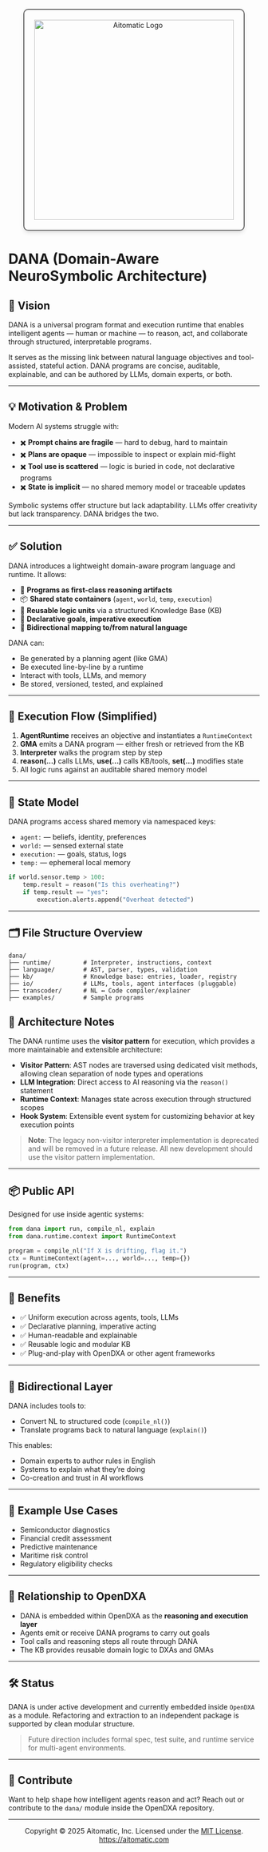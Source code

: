 <p align="center">
  <img src="https://cdn.prod.website-files.com/62a10970901ba826988ed5aa/62d942adcae82825089dabdb_aitomatic-logo-black.png" alt="Aitomatic Logo" width="400" style="border: 2px solid #666; border-radius: 10px; padding: 20px; box-shadow: 0 4px 8px rgba(0,0,0,0.1);"/>
</p>

# DANA (Domain-Aware NeuroSymbolic Architecture)

## 🧭 Vision

DANA is a universal program format and execution runtime that enables intelligent agents — human or machine — to reason, act, and collaborate through structured, interpretable programs.

It serves as the missing link between natural language objectives and tool-assisted, stateful action. DANA programs are concise, auditable, explainable, and can be authored by LLMs, domain experts, or both.

---

## 💡 Motivation & Problem

Modern AI systems struggle with:

* ✖️ **Prompt chains are fragile** — hard to debug, hard to maintain
* ✖️ **Plans are opaque** — impossible to inspect or explain mid-flight
* ✖️ **Tool use is scattered** — logic is buried in code, not declarative programs
* ✖️ **State is implicit** — no shared memory model or traceable updates

Symbolic systems offer structure but lack adaptability. LLMs offer creativity but lack transparency. DANA bridges the two.

---

## ✅ Solution

DANA introduces a lightweight domain-aware program language and runtime. It allows:

* 🧠 **Programs as first-class reasoning artifacts**
* 📦 **Shared state containers** (`agent`, `world`, `temp`, `execution`)
* 🧩 **Reusable logic units** via a structured Knowledge Base (KB)
* 🧾 **Declarative goals**, **imperative execution**
* 📜 **Bidirectional mapping to/from natural language**

DANA can:

* Be generated by a planning agent (like GMA)
* Be executed line-by-line by a runtime
* Interact with tools, LLMs, and memory
* Be stored, versioned, tested, and explained

---

## 🔁 Execution Flow (Simplified)

1. **AgentRuntime** receives an objective and instantiates a `RuntimeContext`
2. **GMA** emits a DANA program — either fresh or retrieved from the KB
3. **Interpreter** walks the program step by step
4. **reason(...)** calls LLMs, **use(...)** calls KB/tools, **set(...)** modifies state
5. All logic runs against an auditable shared memory model

---

## 🧱 State Model

DANA programs access shared memory via namespaced keys:

* `agent:` — beliefs, identity, preferences
* `world:` — sensed external state
* `execution:` — goals, status, logs
* `temp:` — ephemeral local memory

```python
if world.sensor.temp > 100:
    temp.result = reason("Is this overheating?")
    if temp.result == "yes":
        execution.alerts.append("Overheat detected")
```

---

## 🗂 File Structure Overview

```text
dana/
├── runtime/         # Interpreter, instructions, context
├── language/        # AST, parser, types, validation
├── kb/              # Knowledge base: entries, loader, registry
├── io/              # LLMs, tools, agent interfaces (pluggable)
├── transcoder/      # NL ↔ Code compiler/explainer
├── examples/        # Sample programs
```

## 🔧 Architecture Notes

The DANA runtime uses the **visitor pattern** for execution, which provides a more maintainable and extensible architecture:

- **Visitor Pattern**: AST nodes are traversed using dedicated visit methods, allowing clean separation of node types and operations
- **LLM Integration**: Direct access to AI reasoning via the `reason()` statement
- **Runtime Context**: Manages state across execution through structured scopes
- **Hook System**: Extensible event system for customizing behavior at key execution points

> **Note**: The legacy non-visitor interpreter implementation is deprecated and will be removed in a future release. All new development should use the visitor pattern implementation.

---

## 📦 Public API

Designed for use inside agentic systems:

```python
from dana import run, compile_nl, explain
from dana.runtime.context import RuntimeContext

program = compile_nl("If X is drifting, flag it.")
ctx = RuntimeContext(agent=..., world=..., temp={})
run(program, ctx)
```

---

## 🔗 Benefits

* ✅ Uniform execution across agents, tools, LLMs
* ✅ Declarative planning, imperative acting
* ✅ Human-readable and explainable
* ✅ Reusable logic and modular KB
* ✅ Plug-and-play with OpenDXA or other agent frameworks

---

## 🔄 Bidirectional Layer

DANA includes tools to:

* Convert NL to structured code (`compile_nl()`)
* Translate programs back to natural language (`explain()`)

This enables:

* Domain experts to author rules in English
* Systems to explain what they’re doing
* Co-creation and trust in AI workflows

---

## 🧩 Example Use Cases

* Semiconductor diagnostics
* Financial credit assessment
* Predictive maintenance
* Maritime risk control
* Regulatory eligibility checks

---

## 🤝 Relationship to OpenDXA

* DANA is embedded within OpenDXA as the **reasoning and execution layer**
* Agents emit or receive DANA programs to carry out goals
* Tool calls and reasoning steps all route through DANA
* The KB provides reusable domain logic to DXAs and GMAs

---

## 🛠 Status

DANA is under active development and currently embedded inside `OpenDXA` as a module. Refactoring and extraction to an independent package is supported by clean modular structure.

> Future direction includes formal spec, test suite, and runtime service for multi-agent environments.

---

## 📣 Contribute

Want to help shape how intelligent agents reason and act? Reach out or contribute to the `dana/` module inside the OpenDXA repository.


---
<p align="center">
Copyright © 2025 Aitomatic, Inc. Licensed under the <a href="../LICENSE.md">MIT License</a>.
<br/>
<a href="https://aitomatic.com">https://aitomatic.com</a>
</p> 